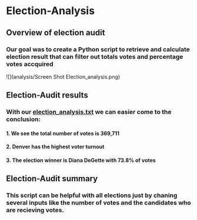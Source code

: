 # Election-Analysis

## Overview of election audit

### Our goal was to create a Python script to retrieve and calculate election result that can filter out totals votes and percentage votes accquired

![](analysis/Screen Shot Election_analysis.png)

## Election-Audit results

### With our [election_analysis.txt](analysis/election_analysis.txt) we can easier come to the conclusion: 
#### 1. We see the total number of votes is 369,711
#### 2. Denver has the highest voter turnout
#### 3. The election winner is Diana DeGette with 73.8% of votes

## Election-Audit summary
### This script can be helpful with all elections just by chaning several inputs like the number of votes and the candidates who are recieving votes.
